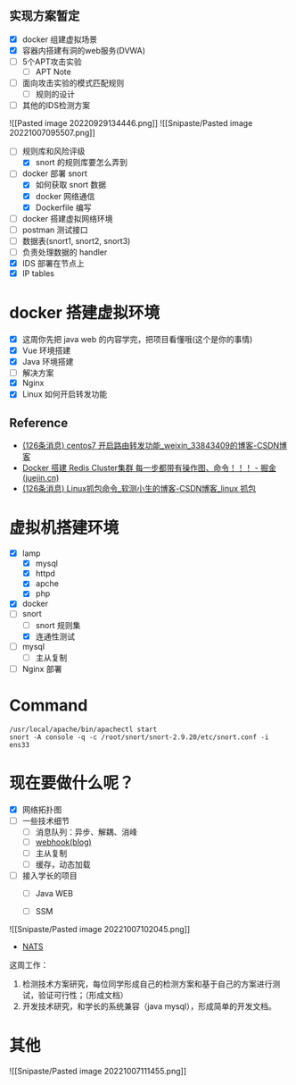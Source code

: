 ## 实现方案暂定
- [x] docker 组建虚拟场景
- [x] 容器内搭建有洞的web服务(DVWA)
- [ ] 5个APT攻击实验
	- [ ] APT Note
- [ ] 面向攻击实验的模式匹配规则
	- [ ] 规则的设计
- [ ] 其他的IDS检测方案

![[Pasted image 20220929134446.png]]
![[Snipaste/Pasted image 20221007095507.png]]


- [ ] 规则库和风险评级
	- [x] snort 的规则库要怎么弄到
- [ ] docker 部署 snort
	- [x] 如何获取 snort 数据
	- [x] docker 网络通信
	- [x] Dockerfile 编写
- [ ] docker 搭建虚拟网络环境
- [ ] postman 测试接口
- [ ] 数据表(snort1, snort2, snort3)
- [ ] 负责处理数据的 handler
- [x] IDS 部署在节点上
- [x] IP tables

# docker 搭建虚拟环境
- [x] 这周你先把 java web 的内容学完，把项目看懂哦(这个是你的事情)
- [x] Vue 环境搭建
- [x] Java 环境搭建
- [ ] 解决方案
- [x] Nginx
- [x] Linux 如何开启转发功能

## Reference
- [(126条消息) centos7 开启路由转发功能_weixin_33843409的博客-CSDN博客](https://blog.csdn.net/weixin_33843409/article/details/89828002?ops_request_misc=%257B%2522request%255Fid%2522%253A%2522166446300816782428613851%2522%252C%2522scm%2522%253A%252220140713.130102334.pc%255Fall.%2522%257D&request_id=166446300816782428613851&biz_id=0&utm_medium=distribute.pc_search_result.none-task-blog-2~all~first_rank_ecpm_v1~rank_v31_ecpm-1-89828002-null-null.142^v51^control,201^v3^add_ask&utm_term=centos%20%E5%A6%82%E4%BD%95%E5%BC%80%E5%90%AF%E8%BD%AC%E5%8F%91%E5%8A%9F%E8%83%BD&spm=1018.2226.3001.4187)
- [Docker 搭建 Redis Cluster集群 每一步都带有操作图、命令！！！ - 掘金 (juejin.cn)](https://juejin.cn/post/6992872034065727525)
- [(126条消息) Linux抓包命令_软测小生的博客-CSDN博客_linux 抓包](https://blog.csdn.net/zbj18314469395/article/details/118516452?ops_request_misc=&request_id=&biz_id=102&utm_term=linux%20%E5%A6%82%E4%BD%95%E6%8D%95%E8%8E%B7%E5%8C%85&utm_medium=distribute.pc_search_result.none-task-blog-2~all~sobaiduweb~default-0-118516452.142^v50^control,201^v3^add_ask&spm=1018.2226.3001.4187)

# 虚拟机搭建环境
- [x] lamp
	- [x] mysql
	- [x] httpd
	- [x] apche
	- [x] php
- [x] docker
- [ ] snort
	- [ ] snort 规则集
	- [x] 连通性测试
- [ ] mysql
	- [ ] 主从复制
- [ ] Nginx 部署
# Command
```shell
/usr/local/apache/bin/apachectl start
snort -A console -q -c /root/snort/snort-2.9.20/etc/snort.conf -i ens33
```

# 现在要做什么呢？
- [x] 网络拓扑图
- [ ] 一些技术细节
	- [ ] 消息队列：异步、解耦、消峰
	- [ ] [webhook(blog)](https://www.ioiox.com/archives/72.html)
	- [ ] 主从复制
	- [ ] 缓存，动态加载
- [ ] 接入学长的项目
	- [ ] Java WEB
	- [ ] SSM


![[Snipaste/Pasted image 20221007102045.png]]
- [NATS](https://github.com/nats-io/nats-server)

这周工作：
1. 检测技术方案研究，每位同学形成自己的检测方案和基于自己的方案进行测试，验证可行性；（形成文档）
2. 开发技术研究，和学长的系统兼容（java mysql），形成简单的开发文档。

# 其他
![[Snipaste/Pasted image 20221007111455.png]]
